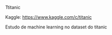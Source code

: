 Ttitanic

Kaggle: https://www.kaggle.com/c/titanic

Estudo de machine learning no dataset do titanic
